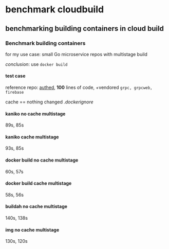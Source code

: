 # benchmark cloudbuild

## benchmarking building containers in cloud build

### Benchmark building containers

for my use case: small Go microservice repos with multistage build

_conclusion_: use `docker build`

#### test case

reference repo: [authed](https://github.com/seankhliao/authed),
**100** lines of code, +vendored `grpc, grpcweb, firebase`

cache == nothing changed _.dockerignore_

#### kaniko no cache multistage

89s, 85s

#### kaniko cache multistage

93s, 85s

#### docker build no cache multistage

60s, 57s

#### docker build cache multistage

58s, 56s

#### buildah no cache multistage

140s, 138s

#### img no cache multistage

130s, 120s
